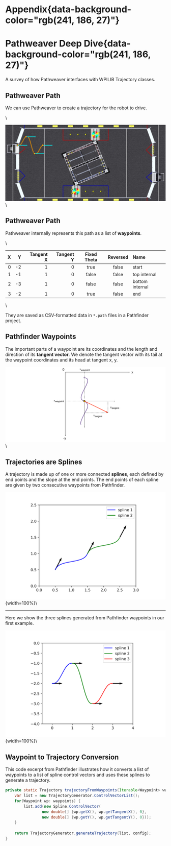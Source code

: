 # Appendix{data-background-color="rgb(241, 186, 27)"}

# Pathweaver Deep Dive{data-background-color="rgb(241, 186, 27)"}

A survey of how Pathweaver interfaces with WPILIB Trajectory classes.

## Pathweaver Path

We can use Pathweaver to create a trajectory for the robot to drive.

\

![pathweaver screenshot](img/pathweaver/pathweaver_screenshot.png)\

## Pathweaver Path

Pathweaver internally represents this path as a list of **waypoints**.

\

|   X |   Y | Tangent X | Tangent Y | Fixed Theta | Reversed | Name            |
| --: | --: | --------: | --------: | :---------: | :------: | :-------------- |
|   0 |  -2 |         1 |         0 |    true     |  false   | start           |
|   1 |  -1 |         1 |         0 |    false    |  false   | top internal    |
|   2 |  -3 |         1 |         0 |    false    |  false   | bottom internal |
|   3 |  -2 |         1 |         0 |    true     |  false   | end             |

\

They are saved as CSV-formatted data in `*.path` files in a Pathfinder project.

## Pathfinder Waypoints

The important parts of a waypoint are its coordinates and the length and direction of its **tangent vector**. We denote the tangent vector with its tail at the waypoint coordinates and its head at tangent x, y.

![waypoint](img/swerve-paths/waypoint.svg)\

## Trajectories are Splines

A trajectory is made up of one or more connected **splines**, each defined by end points and the slope at the end points. The end points of each spline are given by two consecutive waypoints from Pathfinder.

![splines](img/pathweaver/splines_1.svg){width=100%}\

---

Here we show the three splines generated from Pathfinder waypoints in our first example.

![splines](img/pathweaver/splines_2.svg){width=100%}\

## Waypoint to Trajectory Conversion

This code excerpt from Pathfinder illustrates how it converts a list of waypoints to a list of spline control vectors and uses these splines to generate a trajectory.

```java
private static Trajectory trajectoryFromWaypoints(Iterable<Waypoint> waypoints, TrajectoryConfig config) {
    var list = new TrajectoryGenerator.ControlVectorList();
    for(Waypoint wp: waypoints) {
        list.add(new Spline.ControlVector(
                new double[] {wp.getX(), wp.getTangentX(), 0},
                new double[] {wp.getY(), wp.getTangentY(), 0}));
    }

    return TrajectoryGenerator.generateTrajectory(list, config);
}
```
